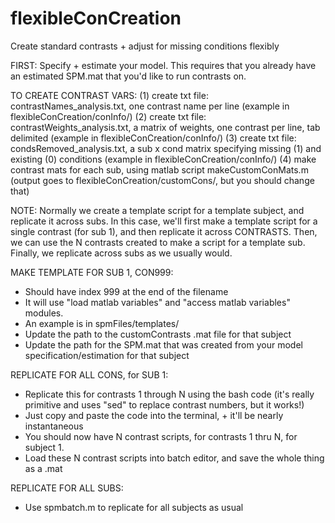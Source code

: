 # flexibleConCreation
Create standard contrasts + adjust for missing conditions flexibly

FIRST:
Specify + estimate your model. 
This requires that you already have an estimated SPM.mat that you'd like to run contrasts on.

TO CREATE CONTRAST VARS:
(1) create txt file: contrastNames_analysis.txt, one contrast name per line (example in flexibleConCreation/conInfo/)
(2) create txt file: contrastWeights_analysis.txt, a matrix of weights, one contrast per line, tab delimited (example in flexibleConCreation/conInfo/)
(3) create txt file: condsRemoved_analysis.txt, a sub x cond matrix specifying missing (1) and existing (0) conditions (example in flexibleConCreation/conInfo/)
(4) make contrast mats for each sub, using matlab script makeCustomConMats.m (output goes to flexibleConCreation/customCons/, but you should change that)

NOTE:
Normally we create a template script for a template subject, and replicate it across subs.
In this case, we'll first make a template script for a single contrast (for sub 1), and then replicate it across CONTRASTS.
Then, we can use the N contrasts created to make a script for a template sub.
Finally, we replicate across subs as we usually would.

MAKE TEMPLATE FOR SUB 1, CON999:
- Should have index 999 at the end of the filename
- It will use "load matlab variables" and "access matlab variables" modules.
- An example is in spmFiles/templates/
- Update the path to the customContrasts .mat file for that subject
- Update the path for the SPM.mat that was created from your model specification/estimation for that subject

REPLICATE FOR ALL CONS, for SUB 1:
- Replicate this for contrasts 1 through N using the bash code (it's really primitive and uses "sed" to replace contrast numbers, but it works!)
- Just copy and paste the code into the terminal, + it'll be nearly instantaneous
- You should now have N contrast scripts, for contrasts 1 thru N, for subject 1.
- Load these N contrast scripts into batch editor, and save the whole thing as a .mat

REPLICATE FOR ALL SUBS:
- Use spmbatch.m to replicate for all subjects as usual